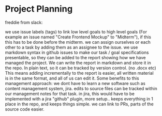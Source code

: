 # Project Planning


freddie from slack:

we use issue labels (tags) to link low level goals to high level goals (For example an issue named "Create Frontend Mockup" to "Midterm"), if this this has to be done before the midterm.
we can assign ourselves or each other to a task by adding them as an assignee to the issue.
we use markdown syntax in github issues to make our task / goal specifications presentable, so they can be added to the report showing how we have managed the project.
We can write the report in markdown and store it in the repo. In plain text, so it can be tracked by version control. (no .docx etc)
This means adding incrementally to the report is easier, all written material is in the same format, and all of us can edit it.
Some benefits to this management approach:
we dont have to learn a new software such as content management system, jira.
edits to source files can be tracked within our management notes for that task. in jira, this would have to be implemented with a jira "github" plugin, more setup..
keeps everything in 1 place in the repo, and keeps things simple.
we can link to PRs, parts of the source code easier.